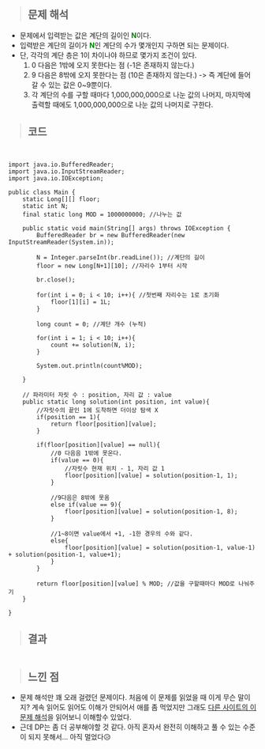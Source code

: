 <p><img alt="" src="https://velog.velcdn.com/images/gayeong39/post/db89bd7d-ddb0-4734-a96a-395880175aec/image.png" /></p>
<blockquote>
<h2 id="문제-해석">문제 해석</h2>
</blockquote>
<ul>
<li>문제에서 입력받는 값은 계단의 길이인 <span style="color: green;"><strong>N</strong></span>이다.</li>
<li>입력받은 계단의 길이가  <span style="color: green;"><strong>N</strong></span>인 계단의 수가 몇개인지 구하면 되는 문제이다.</li>
<li>단, 각각의 계단 층은 1이 차이나야 하므로 몇가지 조건이 있다.<ol>
<li>0 다음은 1밖에 오지 못한다는 점 (-1은 존재하지 않는다.)</li>
<li>9 다음은 8밖에 오지 못한다는 점 (10은 존재하지 않는다.)
-&gt; 즉 계단에 들어갈 수 있는 값은 0~9뿐이다.</li>
<li>각 계단의 수를 구할 때마다 1,000,000,000으로 나눈 값의 나머지, 마지막에 출력할 때에도  1,000,000,000으로 나눈 값의 나머지로 구한다.</li>
</ol>
</li>
</ul>
<blockquote>
<h2 id="코드">코드</h2>
</blockquote>

<pre><code class="language-java">
    
import java.io.BufferedReader;
import java.io.InputStreamReader;
import java.io.IOException;

public class Main {
    static Long[][] floor;
    static int N;
    final static long MOD = 1000000000; //나누는 값

    public static void main(String[] args) throws IOException {
        BufferedReader br = new BufferedReader(new InputStreamReader(System.in));

        N = Integer.parseInt(br.readLine()); //계단의 길이
        floor = new Long[N+1][10]; //자리수 1부터 시작

        br.close();

        for(int i = 0; i &lt; 10; i++){ //첫번째 자리수는 1로 초기화
            floor[1][i] = 1L;
        }

        long count = 0; //계단 개수 (누적)

        for(int i = 1; i &lt; 10; i++){
            count += solution(N, i);
        }

        System.out.println(count%MOD);

    }

    // 파라미터 자릿 수 : position, 자리 값 : value
    public static long solution(int position, int value){
        //자릿수의 끝인 1에 도착하면 더이상 탐색 X
        if(position == 1){
            return floor[position][value];
        }

        if(floor[position][value] == null){
            //0 다음음 1밖에 못온다.
            if(value == 0){
                //자릿수 현재 위치 - 1, 자리 값 1
                floor[position][value] = solution(position-1, 1);
            }

            //9다음은 8밖에 못옴
            else if(value == 9){
                floor[position][value] = solution(position-1, 8);
            }

            //1~8이면 value에서 +1, -1한 경우의 수와 같다.
            else{
                floor[position][value] = solution(position-1, value-1) + solution(position-1, value+1);
            }
        }

        return floor[position][value] % MOD; //값을 구할때마다 MOD로 나눠주기
    }

}</code></pre>

<blockquote>
<h2 id="결과">결과</h2>
</blockquote>
<p><img alt="" src="https://velog.velcdn.com/images/gayeong39/post/7f22ce04-6797-40e8-a04b-2dfa7327b623/image.png" /></p>
<blockquote>
<h2 id="느낀-점">느낀 점</h2>
</blockquote>
<ul>
<li>문제 해석만 꽤 오래 걸렸던 문제이다. 처음에 이 문제를 읽었을 때 이게 무슨 말이지? 계속 읽어도 읽어도 이해가 안되어서 애를 좀 먹었지만 그래도 <a href="https://st-lab.tistory.com/134">다른 사이트의 이 문제 해석</a>을 읽어보니 이해할수 있었다.</li>
<li>근데 DP는 좀 더 공부해야할 것 같다. 아직 혼자서 완전히 이해하고 풀 수 있는 수준이 되지 못해서... 아직 멀었다😥</li>
</ul>
